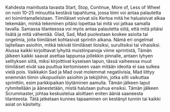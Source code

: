 Kahdesta mainitusta tavasta Start, Stop, Continue, More of, Less of Wheel on noin 10-25 minuuttia kestävä tapahtuma, jossa tiimi voi antaa palautetta eri toimintamalleistaan.
Tiimiläiset voivat siis Kertoa mitä he haluaisivat alkaa tekemään, minkä tekeminen pitäisi lopettaa tai mitä voi jatkaa samalla tavalla. Samassa tilanteessa voi myös antaa palautetta siitä, 
että mitä pitäisi lisätä ja mitä vähentää. Glad, Sad, Mad puolestaan koskee asioita tai ongelmia, joita tiimiläiset kohtasivat sprintin aikana. Nämä eri ongelmat lajitellaan asioihin, mitkä tekivät tiimiläiset iloisiksi, surullisiksi tai vihaisiksi.
Alussa kaikki kirjoittavat lyhyitä muistiinpanoja viime sprintistä, Tämän jälkeen kaikki saavat asettaa lappunsa jollekkin pinnalle, antaen lyhyen selityksen siitä, miksi kirjoittivat kyseisen lapun, tässä vaiheessa muut tiimiläiset eivät saa puuttua kertomiseen vaan mitään ideoita ei saa sulkea vielä pois.
Vaikkakin Sad ja Mad ovat molemmat negatiivisia, Mad liittyy enemmän tiimin ulkopuolisiin asioihin ja tekijöihin, jotka silti vaikuttaa sprinttiin, esim parkkipaikan löytäminen aamulla. Tämän jälkeen laput ryhmitellään ja äänestetään, mistä halutaan puhua ensiksi.
Tämän jälkeen Scrummaster, johtaa keskustelua aloittaen eniten ääniä saaneesta tilanteesta. Tätä jatketaan kunnes tapaaminen on kestänyt tunnin tai kaikki asiat on käsitelty.
